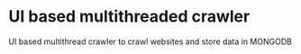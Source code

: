 # UI based multithreaded crawler

UI based multithread crawler to crawl websites and store data in MONGODB
